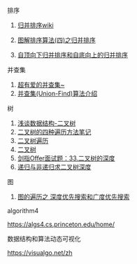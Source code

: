 

排序

1. [归并排序wiki](https://zh.wikipedia.org/wiki/%E5%BD%92%E5%B9%B6%E6%8E%92%E5%BA%8F)

2. [图解排序算法(四)之归并排序](https://www.cnblogs.com/chengxiao/p/6194356.html)

3. [自顶向下归并排序和自底向上的归并排序](https://www.cnblogs.com/nullzx/p/5968170.html)




并查集

1. [超有爱的并查集~](https://blog.csdn.net/niushuai666/article/details/6662911)
2. [并查集(Union-Find)算法介绍](https://blog.csdn.net/dm_vincent/article/details/7655764)



树

1. [浅谈数据结构-二叉树](https://www.cnblogs.com/polly333/p/4740355.html)
2. [二叉树的四种遍历方法笔记](https://www.cnblogs.com/fly-me/p/wei-ti-jiaoer-cha-shu-de-si-zhong-bian-li-fang-fa.html)
3. [二叉树遍历](https://baike.baidu.com/item/%E4%BA%8C%E5%8F%89%E6%A0%91%E9%81%8D%E5%8E%86/9796049?fr=aladdin)
4. [二叉树](https://baike.baidu.com/item/%E4%BA%8C%E5%8F%89%E6%A0%91/1602879?fr=aladdin)
5. [剑指Offer面试题：33.二叉树的深度](https://www.cnblogs.com/edisonchou/p/4823213.html)
6. [递归与非递归求二叉树深度](https://blog.csdn.net/fly_yr/article/details/52326917)



图

1. [图的遍历之 深度优先搜索和广度优先搜索](https://www.cnblogs.com/skywang12345/p/3711483.html)



algorithm4

https://algs4.cs.princeton.edu/home/



数据结构和算法动态可视化

https://visualgo.net/zh